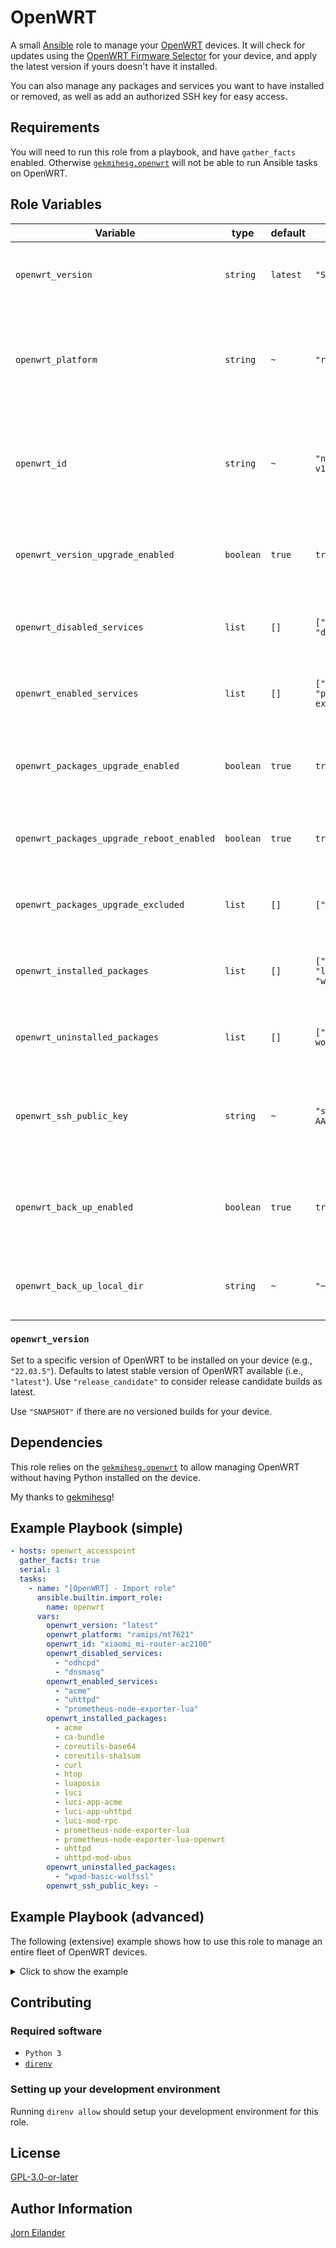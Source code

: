 # OpenWRT

A small [Ansible](https://www.ansible.com/) role to manage your [OpenWRT](https://openwrt.org/) devices.
It will check for updates using the [OpenWRT Firmware Selector](https://firmware-selector.openwrt.org/) for your device,
and apply the latest version if yours doesn't have it installed.

You can also manage any packages and services you want to have installed or removed,
as well as add an authorized SSH key for easy access.

## Requirements

You will need to run this role from a playbook, and have `gather_facts` enabled.
Otherwise [`gekmihesg.openwrt`](https://galaxy.ansible.com/gekmihesg/openwrt) will not be able to run Ansible tasks on OpenWRT.

## Role Variables

| Variable                                  | type      | default  | example                                              | description                                                                                                                  |
| ----------------------------------------- | --------- | -------- | ---------------------------------------------------- | ---------------------------------------------------------------------------------------------------------------------------- |
| `openwrt_version`                         | `string`  | `latest` | `"SNAPSHOT"`                                         | OpenWRT version to be installed. [More information](#openwrt_version)                                                        |
| `openwrt_platform`                        | `string`  | `~`      | `"realtek/rtl838x"`                                  | OpenWRT platform for your device. Check [OpenWRT Firmware Selector](https://firmware-selector.openwrt.org/) for your device. |
| `openwrt_id`                              | `string`  | `~`      | `"netgear_gs308t-v1"`                                | OpenWRT id for your device. Check [OpenWRT Firmware Selector](https://firmware-selector.openwrt.org/) for your device.       |
| `openwrt_version_upgrade_enabled`         | `boolean` | `true`   | `true`                                               | Enable option to upgrade OpenWRT version of the device                                                                       |
| `openwrt_disabled_services`               | `list`    | `[]`     | `["odhcpd", "dnsmasq"]`                              | List of services to be disabled on your device.                                                                              |
| `openwrt_enabled_services`                | `list`    | `[]`     | `["acme", "uhttpd", "prometheus-node-exporter-lua"]` | List of services to be enabled on your device.                                                                               |
| `openwrt_packages_upgrade_enabled`        | `boolean` | `true`   | `true`                                               | Enable option to upgrade all installed packages if possible                                                                  |
| `openwrt_packages_upgrade_reboot_enabled` | `boolean` | `true`   | `true`                                               | Reboot device after packages have been upgraded                                                                              |
| `openwrt_packages_upgrade_excluded`       | `list`    | `[]`     | `["luci", "dawn"]`                                   | Exclude certain packages from being upgraded                                                                                 |
| `openwrt_installed_packages`              | `list`    | `[]`     | `["acme", luci", "luci-app-acme", "wpad-wolfssl"]`   | List of packages to be installed on your device.                                                                             |
| `openwrt_uninstalled_packages`            | `list`    | `[]`     | `["wpad-basic-wolfssl"]`                             | List of packages to uninstalled on your device.                                                                              |
| `openwrt_ssh_public_key`                  | `string`  | `~`      | `"ssh-rsa AAAAB3N...f6f+K8="`                        | SSH public-key to be added to the list of Dropbear authored keys.                                                            |
| `openwrt_back_up_enabled`                 | `boolean` | `true`   | `true`                                               | Create back-up of the OpenWRT configuration before updating.                                                                 |
| `openwrt_back_up_local_dir`               | `string`  | `~`      | `"~/Downloads"`                                      | Directory on your local machine to store back-ups.                                                                           |

### `openwrt_version`

Set to a specific version of OpenWRT to be installed on your device (e.g., `"22.03.5"`).
Defaults to latest stable version of OpenWRT available (i.e., `"latest"`).
Use `"release_candidate"` to consider release candidate builds as latest.

Use `"SNAPSHOT"` if there are no versioned builds for your device.

## Dependencies

This role relies on the [`gekmihesg.openwrt`](https://galaxy.ansible.com/gekmihesg/openwrt) to allow managing OpenWRT
without having Python installed on the device.

My thanks to [gekmihesg](https://github.com/gekmihesg)!

## Example Playbook (simple)

```YAML
- hosts: openwrt_accesspoint
  gather_facts: true
  serial: 1
  tasks:
    - name: "[OpenWRT] - Import role"
      ansible.builtin.import_role:
        name: openwrt
      vars:
        openwrt_version: "latest"
        openwrt_platform: "ramips/mt7621"
        openwrt_id: "xiaomi_mi-router-ac2100"
        openwrt_disabled_services:
          - "odhcpd"
          - "dnsmasq"
        openwrt_enabled_services:
          - "acme"
          - "uhttpd"
          - "prometheus-node-exporter-lua"
        openwrt_installed_packages:
          - acme
          - ca-bundle
          - coreutils-base64
          - coreutils-sha1sum
          - curl
          - htop
          - luaposix
          - luci
          - luci-app-acme
          - luci-app-uhttpd
          - luci-mod-rpc
          - prometheus-node-exporter-lua
          - prometheus-node-exporter-lua-openwrt
          - uhttpd
          - uhttpd-mod-ubus
        openwrt_uninstalled_packages:
          - "wpad-basic-wolfssl"
        openwrt_ssh_public_key: ~
```

## Example Playbook (advanced)

The following (extensive) example shows how to use this role to manage an entire fleet of OpenWRT devices.

<details>
  <summary>Click to show the example</summary>

By leveraging the [`lookup(ansible.builtin.varnames)`](https://docs.ansible.com/ansible/latest/collections/ansible/builtin/varnames_lookup.html) plugin we can assemble the lists we need as input for the role execution.
By concatenating lists ending with a certain string (e.g., `*openwrt_installed_packages`) we can easily manage what gets installed in which (group of) device(s).
We only need to be mindful of not re-using variable names.
In this example all variables for a group have the prefix `group_<group_name>_` to mitigate that issue.

- Every individual device gets their device configuration set in `inventory/hosts.yml`.
- Defaults for _all_ devices (e.g., installing `luci`) get set using the `openwrt` group variables in `inventory/group_vars/openwrt.yaml`.
- Defaults for device groups (e.g., access points) get set using the their respective group variables (e.g., `inventory/group_vars/openwrt_access_point.yaml`)

<details>
  <summary>Click to show all the example files</summary>

```YAML
# inventory/hosts.yaml
---
all:
  hosts:
    switch1:
      ansible_host: 10.0.0.2
      openwrt:
        id: netgear_gs308t-v1
        platform: "realtek/rtl838x"
        version: latest
    switch2:
      ansible_host: 10.0.0.3
      openwrt:
        id: netgear_gs308t-v1
        platform: "realtek/rtl838x"
        version: latest
    ap1:
      ansible_host: 10.0.0.4
      openwrt:
        id: xiaomi_ax3600
        platform: "ipq807x/generic"
        version: release_candidate
    ap2:
      ansible_host: 10.0.0.5
      openwrt:
        id: xiaomi_mi-router-ac2100
        platform: "ramips/mt7621"
        version: latest
  children:
    openwrt:
      children:
        openwrt_switch:
        openwrt_accesspoint:
    openwrt_switch:
      hosts:
        switch1:
        switch2:
    openwrt_accesspoint:
      hosts:
        ap1:
        ap2:
```

```YAML
# inventory/group_vars/openwrt.yaml
---
# Settings applicable to all devices
ansible_user: root
ansible_scp_extra_args: "-O"

group_openwrt_openwrt_enabled_services:
  - uhttpd

group_openwrt_openwrt_disabled_services: []

group_openwrt_openwrt_installed_packages:
  - acme
  - luci
  - luci-app-acme
  - luci-app-nlbwmon
  - luci-app-uhttpd
  - uhttpd
  - uhttpd-mod-ubus

group_openwrt_openwrt_uninstalled_packages: []
```

```YAML
# inventory/group_vars/openwrt_accesspoint.yaml
---
# Settings applicable to access points only
group_access_point_openwrt_installed_packages:
  - dawn
  - luci-app-dawn
  - wpad-wolfssl

group_access_point_openwrt_uninstalled_packages:
  - wpad-basic-mbedtls
  - wpad-basic-wolfssl

group_access_point_openwrt_enabled_services: []

group_access_point_openwrt_disabled_services:
  - dnsmasq
  - odhcpd
```

```YAML
# inventory/group_vars/openwrt_switch.yaml
---
# Settings applicable to switches only
group_switch_openwrt_installed_packages: []
group_switch_openwrt_uninstalled_packages: []

group_switch_openwrt_enabled_services: []
group_switch_openwrt_disabled_services:
  - dnsmasq
  - odhcpd
```

The final assembly takes place in the playbook itself.

```YAML
# playbook.yaml
- name: "Patch OpenWRT devices"
  hosts: openwrt
  gather_facts: true
  serial: 1

  tasks:
    - name: "[OpenWRT] - Gather packages to be uninstalled"
      ansible.builtin.set_fact:
        openwrt_uninstalled_packages: >
          {{ openwrt_uninstalled_packages | default([]) + vars[item] }}
      loop: "{{ lookup('varnames', '.*openwrt_uninstalled_packages').split(',') }}"

    - name: "[OpenWRT] - Gather services to be enabled"
      ansible.builtin.set_fact:
        openwrt_enabled_services: >
          {{ openwrt_enabled_services | default([]) + vars[item] }}
      loop: "{{ lookup('varnames', '.*openwrt_enabled_services').split(',') }}"

    - name: "[OpenWRT] - Gather services to be disabled"
      ansible.builtin.set_fact:
        openwrt_disabled_services: >
          {{ openwrt_disabled_services | default([]) + vars[item] }}
      loop: "{{ lookup('varnames', '.*openwrt_disabled_services').split(',') }}"

    - name: "[OpenWRT] - Gather packages to be installed"
      ansible.builtin.set_fact:
        openwrt_installed_packages: >
          {{ openwrt_installed_packages | default([]) + vars[item] }}
      loop: "{{ lookup('varnames', '.*openwrt_installed_packages').split(',') }}"

    - name: "[OpenWRT] - Import role"
      ansible.builtin.import_role:
        name: ansible-role-openwrt
      vars:
        openwrt_version: "{{ openwrt.version | default('latest') }}"
        openwrt_platform: "{{ openwrt.platform }}"
        openwrt_id: "{{ openwrt.id }}"
        openwrt_disabled_services: "{{ openwrt_disabled_services | default([]) }}"
        openwrt_enabled_services: "{{ openwrt_enabled_services | default([]) }}"
        openwrt_installed_packages: "{{ openwrt_installed_packages | default([]) }}"
        openwrt_uninstalled_packages: "{{ openwrt_uninstalled_packages | default([]) }}"
        openwrt_back_up_local_dir: "~/Downloads/OpenWRT"
```

</details>
</details>

## Contributing

### Required software

- `Python 3`
- [`direnv`](https://direnv.net)

### Setting up your development environment

Running `direnv allow` should setup your development environment for this role.

## License

[GPL-3.0-or-later](https://spdx.org/licenses/GPL-3.0-or-later.html)

## Author Information

[Jorn Eilander](https://github.com/jorneilander)
